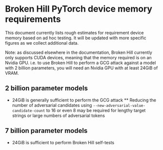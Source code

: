 # Broken Hill PyTorch device memory requirements

This document currently lists rough estimates for requirement device memory based on ad hoc testing. It will be updated with more specific figures as we collect additional data.

Note: as discussed elsewhere in the documentation, Broken Hill currently only supports CUDA devices, meaning that the memory required is on an Nvidia GPU. i.e. to use Broken Hill to perform a GCG attack against a model with 2 billion parameters, you will need an Nvidia GPU with at least 24GiB of VRAM.

## 2 billion parameter models

* 24GiB is generally sufficient to perform the GCG attack
** Reducing the number of adversarial candidates using `--new-adversarial-value-candidate-count` to 16 or even 8 may be required for lengthy target strings or large numbers of adversarial tokens

## 7 billion parameter models

* 24GiB is sufficient to perform Broken Hill self-tests
